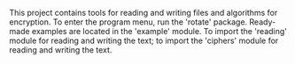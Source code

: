 This project contains tools for reading and writing files and algorithms for
encryption. To enter the program menu, run the 'rotate' package. Ready-made
examples are located in the 'example' module. To import the 'reading' module
for reading and writing the text; to import the 'ciphers' module for reading
and writing the text.